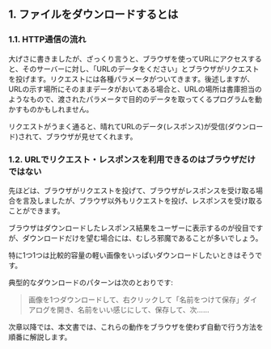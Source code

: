 ## 1. ファイルをダウンロードするとは
### 1.1. HTTP通信の流れ

大げさに書きましたが、ざっくり言うと、ブラウザを使ってURLにアクセスすると、そのサーバーに対し、「URLのデータをください」とブラウザがリクエストを投げます。リクエストには各種パラメータがついてきます。後述しますが、URLの示す場所にそのままデータがおいてある場合と、URLの場所は書庫担当のようなもので、渡されたパラメータで目的のデータを取ってくるプログラムを動かすものかもしれません。

リクエストがうまく通ると、晴れてURLのデータ(レスポンス)が受信(ダウンロード)されて、ブラウザが見せてくれます。

### 1.2. URLでリクエスト・レスポンスを利用できるのはブラウザだけではない

先ほどは、ブラウザがリクエストを投げて、ブラウザがレスポンスを受け取る場合を言及しましたが、ブラウザ以外もリクエストを投げ、レスポンスを受け取ることができます。

ブラウザはダウンロードしたレスポンス結果をユーザーに表示するのが役目ですが、ダウンロードだけを望む場合には、むしろ邪魔であることが多いでしょう。

特に1つ1つは比較的容量の軽い画像をいっぱいダウンロードしたいときはそうです。

典型的なダウンロードのパターンは次のとおりです:

> 画像を1つダウンロードして、右クリックして「名前をつけて保存」ダイアログを開き、名前をいい感じにして、保存して、次……

次章以降では、本文書では、これらの動作をブラウザを使わず自動で行う方法を順番に解説します。